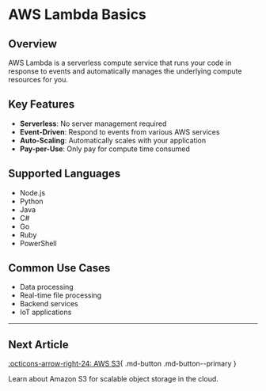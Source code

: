 # AWS Lambda Basics

## Overview
AWS Lambda is a serverless compute service that runs your code in response to events and automatically manages the underlying compute resources for you.

## Key Features
- **Serverless**: No server management required
- **Event-Driven**: Respond to events from various AWS services
- **Auto-Scaling**: Automatically scales with your application
- **Pay-per-Use**: Only pay for compute time consumed

## Supported Languages
- Node.js
- Python
- Java
- C#
- Go
- Ruby
- PowerShell

## Common Use Cases
- Data processing
- Real-time file processing
- Backend services
- IoT applications

---

## Next Article

[:octicons-arrow-right-24: AWS S3](../aws/s3-basics.md){ .md-button .md-button--primary }

Learn about Amazon S3 for scalable object storage in the cloud.
